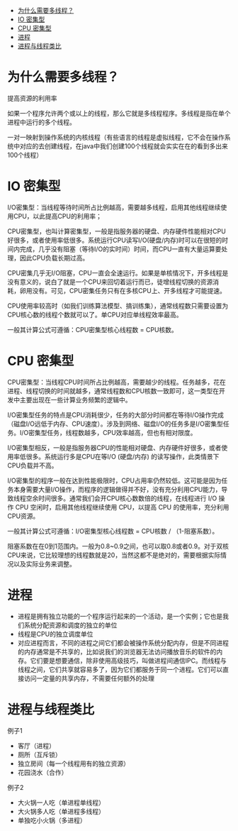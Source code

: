 <!-- TOC -->

- [为什么需要多线程？](#%E4%B8%BA%E4%BB%80%E4%B9%88%E9%9C%80%E8%A6%81%E5%A4%9A%E7%BA%BF%E7%A8%8B)
- [IO 密集型](#io-%E5%AF%86%E9%9B%86%E5%9E%8B)
- [CPU 密集型](#cpu-%E5%AF%86%E9%9B%86%E5%9E%8B)
- [进程](#%E8%BF%9B%E7%A8%8B)
- [进程与线程类比](#%E8%BF%9B%E7%A8%8B%E4%B8%8E%E7%BA%BF%E7%A8%8B%E7%B1%BB%E6%AF%94)

<!-- /TOC -->
# 为什么需要多线程？
提高资源的利用率

如果一个程序允许两个或以上的线程，那么它就是多线程程序。多线程是指在单个进程中运行的多个线程。

一对一映射到操作系统的内核线程（有些语言的线程是虚拟线程，它不会在操作系统中对应的去创建线程，在java中我们创建100个线程就会实实在在的看到多出来100个线程）

# IO 密集型
I/O密集型：当线程等待时间所占比例越高，需要越多线程，启用其他线程继续使用CPU，以此提高CPU的利用率；

CPU密集型，也叫计算密集型，一般是指服务器的硬盘、内存硬件性能相对CPU好很多，或者使用率低很多。系统运行CPU读写I/O(硬盘/内存)时可以在很短的时间内完成，几乎没有阻塞（等待I/O的实时间）时间，而CPU一直有大量运算要处理，因此CPU负载长期过高。

CPU密集几乎无I/O阻塞，CPU一直会全速运行。如果是单核情况下，开多线程是没有意义的，说白了就是一个CPU来回切着运行而已，徒增线程切换的资源消耗，卵用没有。可见，CPU密集任务只有在多核CPU上、开多线程才可能提速。

CPU使用率较高时（如我们训练算法模型、搞训练集），通常线程数只需要设置为CPU核心数的线程个数就可以了。单CPU对应单线程效率最高。

一般其计算公式可遵循：CPU密集型核心线程数 = CPU核数。

# CPU 密集型
CPU密集型：当线程CPU时间所占比例越高，需要越少的线程。任务越多，花在进程、线程切换的时间就越多，通常线程数和CPU核数一致即可，这一类型在开发中主要出现在一些计算业务频繁的逻辑中。

I/O密集型任务的特点是CPU消耗很少，任务的大部分时间都在等待I/O操作完成（磁盘I/O远低于内存、CPU速度）。涉及到网络、磁盘I/O的任务多是I/O密集型任务。I/O密集型任务，线程数越多，CPU效率越高，但也有相对限度。

I/O密集型相反，一般是指服务器CPU的性能相对硬盘、内存硬件好很多，或者使用率低很多。系统运行多是CPU在等I/O (硬盘/内存) 的读写操作，此类情景下CPU负载并不高。

I/O密集型的程序一般在达到性能极限时，CPU占用率仍然较低。这可能是因为任务本身需要大量I/O操作，而程序的逻辑做得并不好，没有充分利用CPU能力，导致线程空余时间很多。通常我们会开CPU核心数数倍的线程，在线程进行 I/O 操作 CPU 空闲时，启用其他线程继续使用 CPU，以提高 CPU 的使用率，充分利用CPU资源。

一般其计算公式可遵循：I/O密集型核心线程数 = CPU核数 / （1-阻塞系数）。

阻塞系数在在0到1范围内。一般为0.8~0.9之间，也可以取0.8或者0.9。对于双核CPU来说，它比较理想的线程数就是20，当然这都不是绝对的，需要根据实际情况以及实际业务来调整。

# 进程
+ 进程是拥有独立功能的一个程序运行起来的一个活动，是一个实例；它也是我们系统分配资源和调度的独立的单位
+ 线程是CPU的独立调度单位
+ 对应进程而言，不同的进程之间它们都会被操作系统分配内存，但是不同进程的内存通常是不共享的，比如说我们的浏览器无法访问播放音乐的软件的内存。它们要是想要通信，除非使用高级技巧，叫做进程间通信IPC。而线程与线程之间，它们共享就容易多了，因为它们都服务于同一个进程。它们可以直接访问一定量的共享内存，不需要任何额外的处理
  

# 进程与线程类比
例子1
+ 客厅（进程）
+ 厕所（互斥锁）
+ 独立房间（每一个线程用有的独立资源）
+ 花园浇水（合作）

例子2
+ 大火锅一人吃（单进程单线程）
+ 大火锅多人吃（单进程多线程）
+ 单独吃小火锅（多进程）

